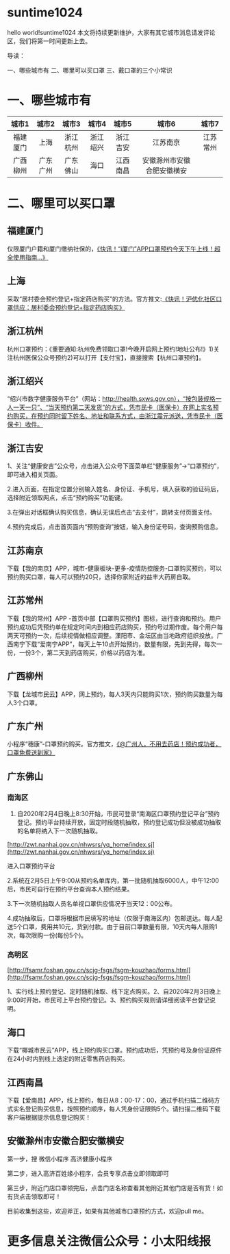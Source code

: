 # suntime1024
hello world!suntime1024
本文将持续更新维护，大家有其它城市消息请发评论区，我们将第一时间更新上去。

导读：

一、哪些城市有
二、哪里可以买口罩
三、戴口罩的三个小常识

# 一、哪些城市有

|城市1|城市2|城市3|城市4|城市5|城市6|城市7|
|:---:|:---:|:---:|:---:|:---:|:---:|:---:|
|福建厦门|上海|浙江杭州|浙江绍兴|浙江吉安|江苏南京|江苏常州|
|广西柳州|广东广州|广东佛山|海口|江西南昌|安徽滁州市安徽合肥安徽横安| |

# 二、哪里可以买口罩

## 福建厦门

仅限厦门户籍和厦门缴纳社保的，[《快讯！“i厦门”APP口罩预约今天下午上线！超全使用指南...》](https://mp.weixin.qq.com/s?__biz=MjM5NDk1OTM3NQ==&mid=2650420209&idx=1&sn=6d389f2b7aadaba4c34c6c9f28064c66&scene=21#wechat_redirect)

## 上海
采取“居村委会预约登记+指定药店购买”的方法。官方推文:[《快讯！沪优化社区口罩供应：居村委会预约登记+指定药店购买》]()

## 浙江杭州
杭州口罩预约：《重要通知:杭州免费领取口罩!今晚开启网上预约!地址公布!》1)关注杭州医保公众号预约2)可以打开【支付宝】，直接搜索【杭州口罩预约】。

## 浙江绍兴
“绍兴市数字健康服务平台”（网站：http://health.sxws.gov.cn），“按包装规格一人一天一只”、“当天预约第二天发货”的方式，凭市民卡（医保卡）在网上实名预约购买，在预约同时留下姓名、地址和联系方式，由浙江震元派送，凭市民卡（医保卡）收件。

## 浙江吉安

1、关注“健康安吉”公众号，点击进入公众号下面菜单栏“健康服务”→“口罩预约”，即可进入相关页面。

2.进入页面，在指定位置分别输入姓名、身份证、手机号，填入获取的验证码后，选择附近领取网点，点击“预约购买”功能键。

3.在弹出对话框确认购买信息，确认无误后点击“去支付”，跳转支付页面支付。

4.预约完成后，点击首页面内“预购查询”按钮，输入身份证号码，查询预购信息。

## 江苏南京

下载【我的南京】APP，城市-健康板块-更多-疫情防控服务-口罩购买预约，可以预约购买口罩，每人可以预约20只，选择你家附近的益丰大药房自取。

## 江苏常州

下载【我的常州】APP -首页中部【口罩购买预约】图标，进行查询和预约。用户预约成功后凭预约单在规定时间内到相应药店购买，预约号过期作废。每个用户每两天可预约一次，后续视情做相应调整。溧阳市、金坛区由当地政府组织投放。广西南宁下载“爱南宁APP”，每天上午10点开始预约，数量有限，先到先得，每次一份，一份3个，第二天到药店购买，价格以药店为准。

## 广西柳州

下载【龙城市民云】APP，网上预约，每人3天内只能购买1次，预约购买数量为每人3个口罩。

## 广东广州

小程序“穗康”-口罩预约购买。官方推文，[《@广州人，不用去药店！预约成功者，口罩免费送到家》](https://mp.weixin.qq.com/s?__biz=MzA3MTYyNTkxOA==&mid=2651556425&idx=2&sn=4f5d5ecded5c678f6467a689997f86db&scene=21#wechat_redirect)

## 广东佛山

### 南海区

1. 自2020年2月4日晚上8:30开始，市民可登录“南海区口罩预约登记平台”预约登记。预约平台持续开放，固定时段随机抽取，预约登记成功但没被成功抽取的名单将纳入下一次随机抽取。

[http://zwt.nanhai.gov.cn/nhwsrs/yq_home/index.sj](http://zwt.nanhai.gov.cn/nhwsrs/yq_home/index.sj)

进入口罩预约平台

2.系统在2月5日上午9:00从预约名单库内，第一批随机抽取6000人，中午12:00后，市民可自行在预约平台查询本人预约结果。

3.下一次随机抽取人员名单视口罩供应情况于当天12：00公布。

4.成功抽取后，口罩将根据市民填写的地址（仅限于南海区内）包邮送达。每人配送5个口罩，费用共10元，货到付款。由于目前口罩数量有限，10天内每人限购1次，每次限购一份(每份5个)。

### 高明区

[http://fsamr.foshan.gov.cn/scjg-fsgs/fsgm-kouzhao/forms.html](http://fsamr.foshan.gov.cn/scjg-fsgs/fsgm-kouzhao/forms.html)

1、实行线上预约登记、定时随机抽取、线下定点购买。2、自2020年2月3日晚上9:00时开始，市民可上平台预约登记。3、预约购买规则请详细阅读平台登记说明。

## 海口

下载“椰城市民云”APP，线上预约购买口罩。预约成功后，凭预约号及身份证原件在24小时内到线上选定的附近零售药店购买。

## 江西南昌

下载【爱南昌】APP，线上预约，每日从8：00-17：00，通过手机扫描二维码方式实名登记购买信息，按照预约顺序，每人凭身份证限购5个。请扫描二维码下载客户端根据提示信息登记购买！

## 安徽滁州市安徽合肥安徽横安

第一步，搜 微信小程序 高济健康小程序

第二步，进入高济百姓缘小程序，会员专享点击立即领取即可

第三步，附近门店口罩领完后，点击门店名称查看其他附近其他门店是否有货！如有货点击领取即可！

目前收集到这些，欢迎斧正，如果有其他城市口罩预约方式，欢迎pull me。
# 更多信息关注微信公众号：小太阳线报
